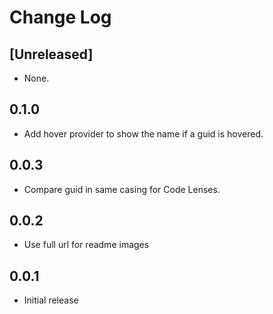 # Change Log

## [Unreleased]

- None.

## 0.1.0

- Add hover provider to show the name if a guid is hovered.

## 0.0.3

- Compare guid in same casing for Code Lenses.

## 0.0.2

- Use full url for readme images

## 0.0.1

- Initial release
